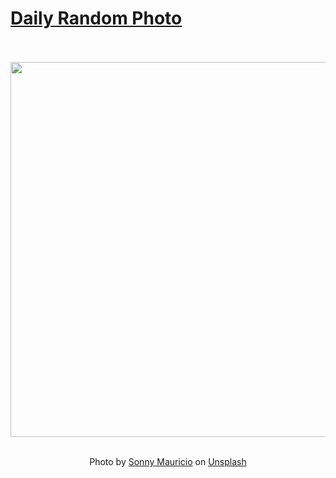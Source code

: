 # [Daily Random Photo](https://www.dailyrandomphoto.com/)

<div align="center">
  <br>
  <br>
  <a href="https://www.dailyrandomphoto.com/p/2021/2021-02-16/"><img src="https://images.unsplash.com/photo-1611303822411-e890e5c105bd?crop=entropy&cs=tinysrgb&fit=max&fm=jpg&ixid=MXw3NzUwOHwwfDF8cmFuZG9tfHx8fHx8fHw&ixlib=rb-1.2.1&q=80&w=1080" width="600px"></a>
  <br>
  <br>
  <p class="has-text-grey">Photo by <a href="https://unsplash.com/@northernstatemedia?utm_source=Daily%20Random%20Photo&amp;utm_medium=referral" target="_blank" rel="noopener noreferrer">Sonny Mauricio</a> on <a href="https://unsplash.com/photos/Fq9RoRJ1mpk?utm_source=Daily%20Random%20Photo&amp;utm_medium=referral" target="_blank" rel="noopener noreferrer">Unsplash</a></p>
</div>
